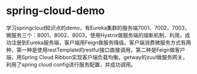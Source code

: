 # spring-cloud-demo
学习springcloud知识点的demo，有Eureka集群的服务端7001、7002、7003，微服务三个：8001、8002、8003，使用Hystrix做服务端的熔断机制、利用，成功注册到Eureka服务端，客户端用Feign做服务降级。客户端消费微服务方式有两种，第一种是使用restTemplate的restful接口直接调用，第二种是Feign做客户端，用Spring Cloud Ribbon实现客户端负载均衡。getway的zuul做服务网关，利用了spring cloud config进行服务配置，并成功调用。
